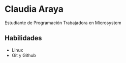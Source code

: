 # Claudia Araya
Estudiante de Programación
Trabajadora en Microsystem

## Habilidades
- Linux
- Git y Github
